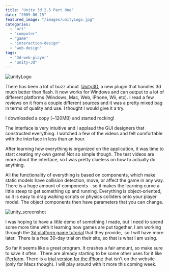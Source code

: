 ```yaml
---
title: "Unity 3d 2.5 Part One"
date: "2009-06-15"
featured_image: "/images/unityLogo.jpg"
categories: 
  - "art"
  - "computer"
  - "game"
  - "interaction-design"
  - "web-design"
tags: 
  - "3d-web-player"
  - "unity-3d"
---
```


![unityLogo](/images/unityLogo.jpg "unityLogo")

There has been a lot of buzz about  [Unity3D](http://unity3d.com/), a new plugin that handles 3d much better than flash. It now works for Windows and can output to a lot of different platforms (Windows, Mac, Web, iPhone, Wii, etc). I read a few reviews on it from a couple different sources and it was a pretty mixed bag in terms of quality and use. I thought I would give it a try.

I downloaded a copy (~120MB) and started rocking!

The interface is very intuitive and I applaud the GUI designers that constructed everything. I watched a few of the videos and felt comfortable with the interface in less than an hour.

After learning how everything is organized on the application, it was time to start creating my own game! Not so simple though. The test videos are more about the interface, so I was pretty clueless on how to actually do anything.

All the functionality of everything is based on components, which make static models have collision detection, move, or affect the game in any way. There is a huge amount of components - so it makes the learning curve a little steep to get something up and running. Everything is object-oriented, so it is easy to drag walking scripts or physics colliders onto your player model. The object components then have parameters that you can change.

![unity_screenshot](/images/unity_screenshot.jpg "unity_screenshot")

I was hoping to have a little demo of something I made, but I need to spend some more time with it learning how games are put together. I am working through the [3d platform game tutorial](http://unity3d.com/support/resources/tutorials/3d-platform-game) that they provide,  so I will have more later.  There is a free 30-day trial on their site, so that is what I am using.

So far it seems like a great program. It crashes a fair amount, so make sure to save it often.  There are already starting to be some other uses for it like [iPerform](http://diamondtearz.org/blog/futuretech/iperform3d-built-with-unity3d-learn-to-play-guitar-in-your-browser/). There is a [trial version for the iPhone](http://unity3d.com/unity/unity_iphone.dmg) that isn't on the website (only for Macs though). I will play around with it more this coming week.
